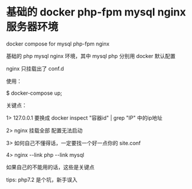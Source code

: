 # 基础的 docker php-fpm mysql nginx 服务器环境
docker compose for mysql php-fpm nginx

基础的 php mysql nginx 环境，其中
mysql php 分别用 docker 默认配置

nginx 只挂载出了 conf.d

使用：

$ docker-compose up;

关键点：

1> 127.0.0.1 要换成 docker inspect "容器id" | grep "IP" 中的ip地址

2> nginx 挂载全部 配置无法启动

3> 如何自己不懂得话，一定要找一个好一点你的 site.conf

4> nginx --link php --link mysql

如果自己的不能用的话，这些是关键点

tips: php7.2 是个坑，新手误入
